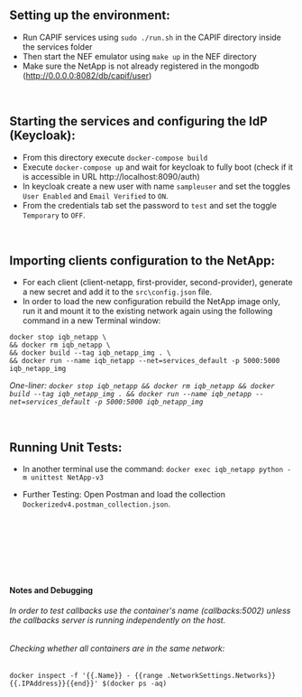 <br />

Setting up the environment:
---
- Run CAPIF services using `sudo ./run.sh` in the CAPIF directory inside the services folder
- Then start the NEF emulator using `make up` in the NEF directory
- Make sure the NetApp is not already registered in the mongodb (http://0.0.0.0:8082/db/capif/user)

<br />

Starting the services and configuring the IdP (Keycloak):
---
- From this directory execute `docker-compose build`
- Execute `docker-compose up` and wait for keycloak to fully boot (check if it is accessible in URL http://localhost:8090/auth)
- In keycloak create a new user with name `sampleuser` and set the toggles `User Enabled` and `Email Verified` to `ON`.
- From the credentials tab set the password to `test` and set the toggle `Temporary` to `OFF`.

<br />

Importing clients configuration to the NetApp:
---

- For each client (client-netapp, first-provider, second-provider), generate a new secret and add it to the `src\config.json` file.
- In order to load the new configuration rebuild the NetApp image only, run it and mount it to the existing network again using the following command in a new Terminal window:
```
docker stop iqb_netapp \
&& docker rm iqb_netapp \
&& docker build --tag iqb_netapp_img . \
&& docker run --name iqb_netapp --net=services_default -p 5000:5000 iqb_netapp_img
```
_One-liner: `docker stop iqb_netapp && docker rm iqb_netapp && docker build --tag iqb_netapp_img . && docker run --name iqb_netapp --net=services_default -p 5000:5000 iqb_netapp_img`_

<br />

Running Unit Tests:
---
- In another terminal use the command: `docker exec iqb_netapp python -m unittest NetApp-v3`

- Further Testing:
Open Postman and load the collection `Dockerizedv4.postman_collection.json`. 

<br /><br /><br /><br /><br /><br />


<h4>Notes and Debugging</h4>

<h6>In order to test callbacks use the container's name (callbacks:5002) unless the callbacks server is running independently on the host.</h6>

<h6>Checking whether all containers are in the same network:</h6>

```
docker inspect -f '{{.Name}} - {{range .NetworkSettings.Networks}}{{.IPAddress}}{{end}}' $(docker ps -aq)
```

